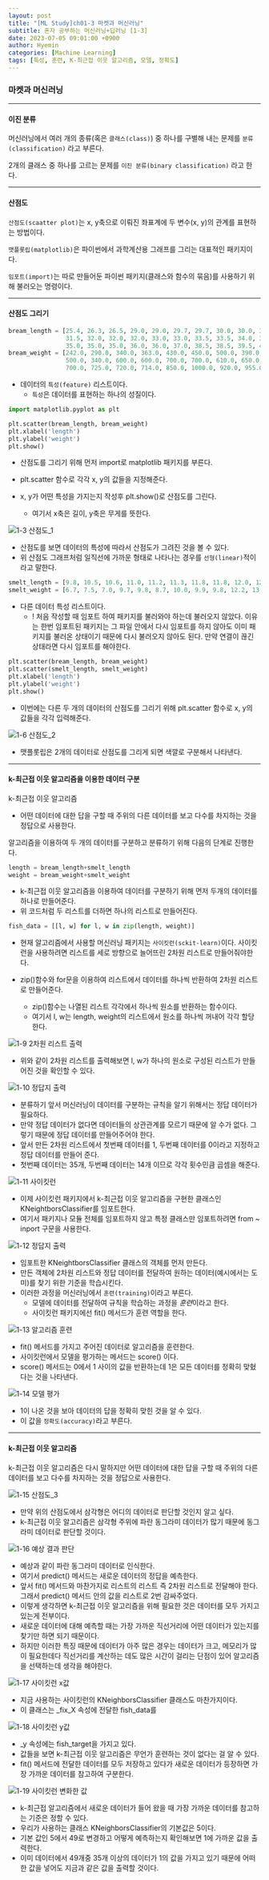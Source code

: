 ```yaml
---
layout: post
title: "[ML Study]ch01-3 마켓과 머신러닝"
subtitle: 혼자 공부하는 머신러닝+딥러닝 [1-3]
date: 2023-07-05 09:01:00 +0900
author: Hyemin
categories: [Machine Learning]
tags: [특성, 훈련, K-최근접 이웃 알고리즘, 모델, 정확도]
---
```


### 마켓과 머신러닝
------------------
#### 이진 분류
머신러닝에서 여러 개의 종류(혹은 `클래스(class)`) 중 하나를 구별해 내는 문제를 `분류(classification)` 라고 부른다.

2개의 클래스 중 하나를 고르는 문제를 `이진 분류(binary classification)` 라고 한다.

-------------------
#### 산점도
`산점도(scaatter plot)`는 x, y축으로 이뤄진 좌표계에 두 변수(x, y)의 관계를 표현하는 방법이다.

`맷플롯립(matplotlib)`은 파이썬에서 과학계산용 그래프를 그리는 대표적인 패키지이다.

`임포트(import)`는 따로 만들어둔 파이썬 패키지(클래스와 함수의 묶음)를 사용하기 위해 불러오는 명령이다.

-------------------    
#### 산점도 그리기
```python
bream_length = [25.4, 26.3, 26.5, 29.0, 29.0, 29.7, 29.7, 30.0, 30.0, 30.7, 31.0, 31.0, 
                31.5, 32.0, 32.0, 32.0, 33.0, 33.0, 33.5, 33.5, 34.0, 34.0, 34.5, 35.0, 
                35.0, 35.0, 35.0, 36.0, 36.0, 37.0, 38.5, 38.5, 39.5, 41.0, 41.0]
bream_weight = [242.0, 290.0, 340.0, 363.0, 430.0, 450.0, 500.0, 390.0, 450.0, 500.0, 475.0, 500.0, 
                500.0, 340.0, 600.0, 600.0, 700.0, 700.0, 610.0, 650.0, 575.0, 685.0, 620.0, 680.0, 
                700.0, 725.0, 720.0, 714.0, 850.0, 1000.0, 920.0, 955.0, 925.0, 975.0, 950.0]
```

- 데이터의 `특성(feature)` 리스트이다.
    - `특성`은 데이터를 표현하는 하나의 성질이다. 

```python
import matplotlib.pyplot as plt

plt.scatter(bream_length, bream_weight)
plt.xlabel('length')
plt.ylabel('weight')
plt.show()
```

- 산점도를 그리기 위해 먼저 import로 matplotlib 패키지를 부른다. 

- plt.scatter 함수로 각각 x, y의 값들을 지정해준다.

- x, y가 어떤 특성을 가지는지 작성후 plt.show()로 산점도를 그린다.
    - 여기서 x축은 길이, y축은 무게를 뜻한다.

![1-3 산점도_1](/assets/images/post/2023-07-06-%5B1-3%5D/1-3-(3)%20%EC%82%B0%EC%A0%90%EB%8F%84_1.png)

- 산점도를 보면 데이터의 특성에 따라서 산점도가 그려진 것을 볼 수 있다.
- 위 산점도 그래프처럼 일직선에 가까운 형태로 나타나는 경우를 `선형(linear)`적이라고 말한다. 

```python
smelt_length = [9.8, 10.5, 10.6, 11.0, 11.2, 11.3, 11.8, 11.8, 12.0, 12.2, 12.4, 13.0, 14.3, 15.0]
smelt_weight = [6.7, 7.5, 7.0, 9.7, 9.8, 8.7, 10.0, 9.9, 9.8, 12.2, 13.4, 12.2, 19.7, 19.9]
```

- 다른 데이터 특성 리스트이다.
    - ! 처음 작성할 때 임포트 하여 패키지를 불러와야 하는데 불러오지 않았다. 이유는 한번 임포트된 패키지는 그 파일 안에서 다시 임포트를 하지 않아도 이미 패키지를 불러온 상태이기 때문에 다시 불러오지 않아도 된다. 만약 연결이 끊긴 상태라면 다시 임포트를 해야한다.

```python
plt.scatter(bream_length, bream_weight)
plt.scatter(smelt_length, smelt_weight)
plt.xlabel('length')
plt.ylabel('weight')
plt.show()
```

- 이번에는 다른 두 개의 데이터의 산점도를 그리기 위해 plt.scatter 함수로 x, y의 값들을 각각 입력해준다.


![1-6 산점도_2](/assets/images/post/2023-07-06-%5B1-3%5D/1-3-(6)%20%EC%82%B0%EC%A0%90%EB%8F%84_2.png)

- 맷플롯립은 2개의 데이터로 산점도를 그리게 되면 색깔로 구분해서 나타낸다.

-------------------
#### k-최근접 이웃 알고리즘을 이용한 데이터 구분

k-최근접 이웃 알고리즘
- 어떤 데이터에 대한 답을 구할 때 주위의 다른 데이터를 보고 다수를 차지하는 것을 정답으로 사용한다.

알고리즘을 이용하여 두 개의 데이터를 구분하고 분류하기 위해 다음의 단계로 진행한다.

```python
length = bream_length+smelt_length
weight = bream_weight+smelt_weight
```

- k-최근접 이웃 알고리즘을 이용하여 데이터를 구분하기 위해 먼저 두개의 데이터를 하나로 만들어준다.
- 위 코드처럼 두 리스트를 더하면 하나의 리스트로 만들어진다.

```python
fish_data = [[l, w] for l, w in zip(length, weight)]
```

- 현재 알고리즘에서 사용할 머신러닝 패키지는 `사이킷런(sckit-learn)`이다. 사이킷런을 사용하려면 리스트를 세로 방향으로 늘어뜨린 2차원 리스트로 만들어줘야한다.

- zip()함수와 for문을 이용하여 리스트에서 데이터를 하나씩 반환하여 2차원 리스트로 만들어준다.
    - zip()함수는 나열된 리스트 각각에서 하나씩 원소를 반환하는 함수이다.
    - 여기서 l, w는 length, weight의 리스트에서 원소를 하나씩 꺼내어 각각 할당한다.

![1-9 2차원 리스트 출력](/assets/images/post/2023-07-06-%5B1-3%5D/1-3-(9)%202%EC%B0%A8%EC%9B%90%20%EB%A6%AC%EC%8A%A4%ED%8A%B8%20%EC%B6%9C%EB%A0%A5%EB%AC%BC.png)

- 위와 같이 2차원 리스트를 출력해보면 l, w가 하나의 원소로 구성된 리스트가 만들어진 것을 확인할 수 있다.

![1-10 정답지 출력](/assets/images/post/2023-07-06-%5B1-3%5D/1-3-(10)%20%EC%A0%95%EB%8B%B5%EC%A7%80%20%EB%A7%8C%EB%93%A4%EA%B8%B0.png)

- 분류하기 앞서 머신러닝이 데이터를 구분하는 규칙을 알기 위해서는 정답 데이터가 필요하다.
- 만약 정답 데이터가 없다면 데이터들의 상관관계를 모르기 때문에 알 수가 없다. 그렇기 때문에 정답 데이터를 만들어주어야 한다.
- 앞서 만든 2차원 리스트에서 첫번째 데이터를 1, 두번째 데이터를 0이라고 지정하고 정답 데이터를 만들어 준다. 
- 첫번째 데이터는 35개, 두번째 데이터는 14개 이므로 각각 횟수민큼 곱셈을 해준다.

![1-11 사이킷런](/assets/images/post/2023-07-06-%5B1-3%5D/1-3-(11)%20%EC%82%AC%EC%9D%B4%ED%82%B7%EB%9F%B0%20%ED%8C%A8%ED%82%A4%EC%A7%80%20%EB%B6%88%EB%9F%AC%EC%98%A4%EA%B8%B0.png)

- 이제 사이킷런 패키지에서 k-최근접 이웃 알고리즘을 구현한 클래스인 KNeightborsClassifier를 임포트한다.
- 여기서 패키지나 모듈 전체를 임포트하지 않고 특정 클래스만 임포트하려면 from ~ inport 구문을 사용한다.

![1-12 정답지 출력](/assets/images/post/2023-07-06-%5B1-3%5D/1-3-(12)%20%EC%9E%84%ED%8F%AC%ED%8A%B8%ED%95%9C%20%ED%81%B4%EB%9E%98%EC%8A%A4%20%EA%B0%9D%EC%B2%B4%20%EB%A7%8C%EB%93%A4%EA%B8%B0.png)

- 임포트한 KNeightborsClassifier 클래스의 객체를 먼저 만든다.
- 만든 객체에 2차원 리스트와 정답 데이터를 전달하여 원하는 데이터(예시에서는 도미)를 찾기 위한 기준을 학습시킨다.
- 이러한 과정을 머신러닝에서 `훈련(training)`이라고 부른다.
    - 모델에 데이터를 전달하여 규칙을 학습하는 과정을 *훈련*이라고 한다.
    - 사이킷런 패키지에선 fit() 메서드가 훈련 역할을 한다.

![1-13 알고리즘 훈련](/assets/images/post/2023-07-06-%5B1-3%5D/1-3-(13)%20%EC%A3%BC%EC%96%B4%EC%A7%84%20%EB%8D%B0%EC%9D%B4%ED%84%B0%EB%A1%9C%20%EC%95%8C%EA%B3%A0%EB%A6%AC%EC%A6%98%20%ED%9B%88%EB%A0%A8.png)
- fit() 메서드를 가지고 주어진 데이터로 알고리즘을 훈련한다.
- 사이킷런에서 모델을 평가하는 메서드는 score() 이다.
- score() 메서드는 0에서 1 사이의 값을 반환하는데 1은 모든 데이터를 정확히 맞혔다는 것을 나타낸다.

![1-14 모델 평가](/assets/images/post/2023-07-06-%5B1-3%5D/1-3-(14)%20%ED%9B%88%EB%A0%A8%EB%90%9C%20%EB%AA%A8%EB%8D%B8%20%ED%8F%89%EA%B0%80.png)
- 1이 나온 것을 보아 데이터의 답을 정확히 맞힌 것을 알 수 있다.
- 이 값을 `정확도(accuracy)`라고 부른다.

-------------------
#### k-최근접 이웃 알고리즘

k-최근접 이웃 알고리즘은 다시 말하지만 어떤 데이터에 대한 답을 구할 때 주위의 다른 데이터를 보고 다수를 차지하는 것을 정답으로 사용한다.

![1-15 산점도_3](/assets/images/post/2023-07-06-%5B1-3%5D/1-3-(15)%20k-%EC%B5%9C%EA%B7%BC%EC%A0%91%20%EC%9D%B4%EC%9B%83%EC%95%8C%EA%B3%A0%EB%A6%AC%EC%A6%98%20%EC%82%B0%EC%A0%90%EB%8F%84.png)

- 만약 위의 산점도에서 삼각형은 어디의 데이터로 판단할 것인지 알고 싶다.
- k-최근접 이웃 알고리즘은 삼각형 주위에 파란 동그라미 데이터가 많기 때문에 동그라미 데이터로 판단할 것이다.

![1-16 예상 결과 판단](/assets/images/post/2023-07-06-%5B1-3%5D/1-3-(16)%20%EC%98%88%EC%83%81%20%EA%B2%B0%EA%B3%BC.png)

- 예상과 같이 파란 동그라미 데이터로 인식한다.
- 여기서 predict() 메서드는 새로운 데이터의 정답을 예측한다.
- 앞서 fit() 메서드와 마찬가지로 리스트의 리스트 즉 2차원 리스트로 전달해야 한다. 그래서 predict() 메서드 안의 값을 리스트로 2번 감싸주었다.
- 이렇게 생각하면 k-최근접 이웃 알고리즘을 위해 필요한 것은 데이터를 모두 가지고 있는게 전부이다.
- 새로운 데이터에 대해 예측할 때는 가장 가까운 직선거리에 어떤 데이터가 있는지를 찾기만 하면 되기 때문이다.
- 하지만 이러한 특징 때문에 데이터가 아주 많은 경우는 데이터가 크고, 메모리가 많이 필요한데다 직선거리를 계산하는 데도 많은 시간이 걸리는 단점이 있어 알고리즘을 선택하는데 생각을 해야한다.

![1-17 사이킷런 x값](/assets/images/post/2023-07-06-%5B1-3%5D/1-3-(17)%20%EC%82%AC%EC%9D%B4%ED%82%B7%EB%9F%B0%20x%EA%B0%92.png)

- 지금 사용하는 사이킷런의 KNeighborsClassifier 클래스도 마찬가지이다. 
- 이 클래스는 _fix_X 속성에 전달한 fish_data를

![1-18 사이킷런 y값](/assets/images/post/2023-07-06-%5B1-3%5D/1-3-(18)%20%EC%82%AC%EC%9D%B4%ED%82%B7%EB%9F%B0%20y%EA%B0%92.png)

 - _y 속성에는 fish_target을 가지고 있다.
 - 값들을 보면 k-최근접 이웃 알고리즘은 무언가 훈련하는 것이 없다는 걸 알 수 있다.
 - fit() 메서드에 전달한 데이터를 모두 저장하고 있다가 새로운 데이터가 등장하면 가장 가까운 데이터를 참고하여 구분한다.

 ![1-19 사이킷런 변화한 값](/assets/images/post/2023-07-06-%5B1-3%5D/1-3-(19)%20%EB%A7%88%EC%A7%80%EB%A7%89%20%EA%B2%B0%EA%B3%BC%EA%B0%92.png)

 - k-최근접 알고리즘에서 새로운 데이터가 들어 왔을 때 가장 가까운 데이터를 참고하는 기준은 정할 수 있다.
 - 우리가 사용하는 클래스 KNeighborsClassifier의 기본값은 5이다.
 - 기본 값인 5에서 49로 변경하고 어떻게 예측하는지 확인해보면 1에 가까운 값을 출력한다.
 - 이미 데이터에서 49개중 35개 이상의 데이터가 1의 값을 가지고 있기 때문에 어떠한 값을 넣어도 지금과 같은 값을 출력할 것이다.
 


 













